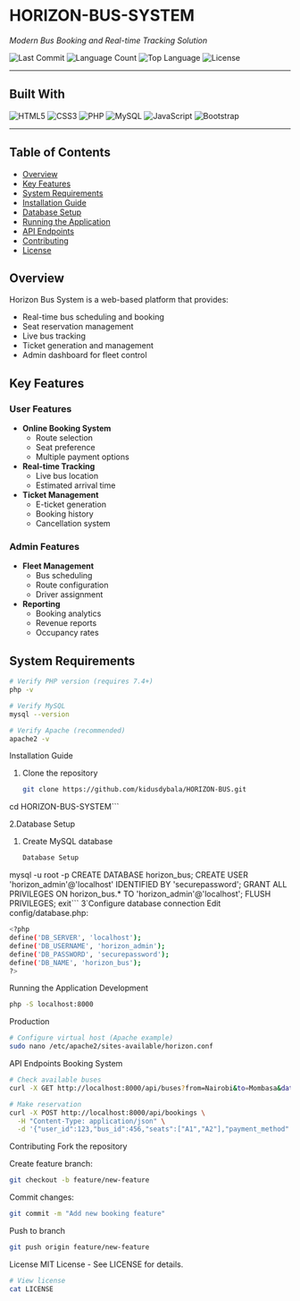 # HORIZON-BUS-SYSTEM

*Modern Bus Booking and Real-time Tracking Solution*

![Last Commit](https://img.shields.io/github/last-commit/username/HORIZON-BUS-SYSTEM)
![Language Count](https://img.shields.io/github/languages/count/username/HORIZON-BUS-SYSTEM)
![Top Language](https://img.shields.io/github/languages/top/username/HORIZON-BUS-SYSTEM)
![License](https://img.shields.io/github/license/username/HORIZON-BUS-SYSTEM)

---

## Built With

![HTML5](https://img.shields.io/badge/-HTML5-E34F26?style=for-the-badge&logo=html5&logoColor=white)
![CSS3](https://img.shields.io/badge/-CSS3-1572B6?style=for-the-badge&logo=css3&logoColor=white)
![PHP](https://img.shields.io/badge/-PHP-777BB4?style=for-the-badge&logo=php&logoColor=white)
![MySQL](https://img.shields.io/badge/-MySQL-4479A1?style=for-the-badge&logo=mysql&logoColor=white)
![JavaScript](https://img.shields.io/badge/-JavaScript-F7DF1E?style=for-the-badge&logo=javascript&logoColor=black)
![Bootstrap](https://img.shields.io/badge/-Bootstrap-7952B3?style=for-the-badge&logo=bootstrap&logoColor=white)

---

## Table of Contents

- [Overview](#overview)
- [Key Features](#key-features)
- [System Requirements](#system-requirements)
- [Installation Guide](#installation-guide)
- [Database Setup](#database-setup)
- [Running the Application](#running-the-application)
- [API Endpoints](#api-endpoints)
- [Contributing](#contributing)
- [License](#license)

## Overview

Horizon Bus System is a web-based platform that provides:
- Real-time bus scheduling and booking
- Seat reservation management
- Live bus tracking
- Ticket generation and management
- Admin dashboard for fleet control

## Key Features

### User Features
- **Online Booking System**
  - Route selection
  - Seat preference
  - Multiple payment options
- **Real-time Tracking**
  - Live bus location
  - Estimated arrival time
- **Ticket Management**
  - E-ticket generation
  - Booking history
  - Cancellation system

### Admin Features
- **Fleet Management**
  - Bus scheduling
  - Route configuration
  - Driver assignment
- **Reporting**
  - Booking analytics
  - Revenue reports
  - Occupancy rates

## System Requirements

```bash
# Verify PHP version (requires 7.4+)
php -v

# Verify MySQL
mysql --version

# Verify Apache (recommended)
apache2 -v
```

Installation Guide
1. Clone the repository

   ```bash
   git clone https://github.com/kidusdybala/HORIZON-BUS.git
cd HORIZON-BUS-SYSTEM```

2.Database Setup

1. Create MySQL database

   ```bash
   Database Setup
  mysql -u root -p
CREATE DATABASE horizon_bus;
CREATE USER 'horizon_admin'@'localhost' IDENTIFIED BY 'securepassword';
GRANT ALL PRIVILEGES ON horizon_bus.* TO 'horizon_admin'@'localhost';
FLUSH PRIVILEGES;
exit```
3`Configure database connection
Edit config/database.php:
```bash
<?php
define('DB_SERVER', 'localhost');
define('DB_USERNAME', 'horizon_admin');
define('DB_PASSWORD', 'securepassword');
define('DB_NAME', 'horizon_bus');
?>
```
Running the Application
Development
```bash
php -S localhost:8000
```
Production
```bash
# Configure virtual host (Apache example)
sudo nano /etc/apache2/sites-available/horizon.conf
```
API Endpoints
Booking System
```bash
# Check available buses
curl -X GET http://localhost:8000/api/buses?from=Nairobi&to=Mombasa&date=2023-12-25

# Make reservation
curl -X POST http://localhost:8000/api/bookings \
  -H "Content-Type: application/json" \
  -d '{"user_id":123,"bus_id":456,"seats":["A1","A2"],"payment_method":"mpesa"}'
```
Contributing
Fork the repository

Create feature branch:
```bash
git checkout -b feature/new-feature
```
Commit changes:
```bash
git commit -m "Add new booking feature"
```
Push to branch
```bash
git push origin feature/new-feature
```
License
MIT License - See LICENSE for details.
```bash
# View license
cat LICENSE
```
